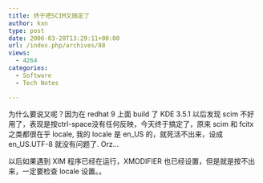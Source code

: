 ```yaml
---
title: 终于把SCIM又搞定了
author: kxn
type: post
date: 2006-03-28T13:29:11+00:00
url: /index.php/archives/88
views:
  - 4264
categories:
  - Software
  - Tech Notes

---
```

为什么要说又呢？因为在 redhat 9 上面 build 了 KDE 3.5.1 以后发现 scim 不好用了，表现是按ctrl-space没有任何反映，今天终于搞定了，原来 scim 和 fcitx 之类都很在乎 locale, 我的 locale 是 en\_US 的，就死活不出来，设成 en\_US.UTF-8 就没有问题了. Orz...

以后如果遇到 XIM 程序已经在运行，XMODIFIER 也已经设置，但是就是按不出来，一定要检查 locale 设置。。